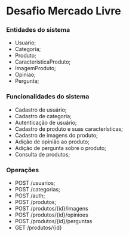 # Desafio Mercado Livre

### Entidades do sistema
- Usuario;
- Categoria;
- Produto;
- CaracteristicaProduto;
- ImagemProduto;
- Opiniao;
- Pergunta;

### Funcionalidades do sistema
- Cadastro de usuário;
- Cadastro de categoria;
- Autenticação de usuário;
- Cadastro de produto e suas características;
- Cadastro de imagens do produto;
- Adição de opinião ao produto;
- Adição de pergunta sobre o produto;
- Consulta de produtos;

### Operações
- POST /usuarios;
- POST /categorias;
- POST /auth;
- POST /produtos;
- POST /produtos/{id}/imagens
- POST /produtos/{id}/opinioes
- POST /produtos/{id}/perguntas
- GET /produtos/{id}
